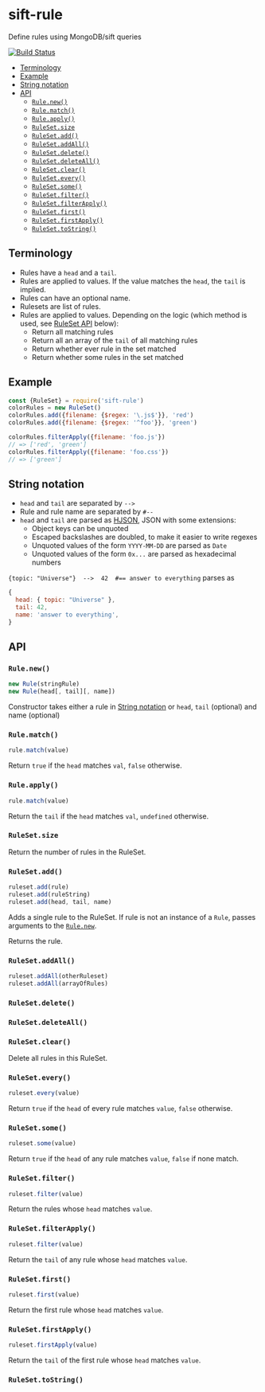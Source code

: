 # sift-rule
Define rules using MongoDB/sift queries

[![Build Status](https://travis-ci.org/kba/sift-rule.svg?branch=master)](https://travis-ci.org/kba/sift-rule)

<!-- BEGIN-MARKDOWN-TOC -->
* [Terminology](#terminology)
* [Example](#example)
* [String notation](#string-notation)
* [API](#api)
	* [`Rule.new()`](#rulenew)
	* [`Rule.match()`](#rulematch)
	* [`Rule.apply()`](#ruleapply)
	* [`RuleSet.size`](#rulesetsize)
	* [`RuleSet.add()`](#rulesetadd)
	* [`RuleSet.addAll()`](#rulesetaddall)
	* [`RuleSet.delete()`](#rulesetdelete)
	* [`RuleSet.deleteAll()`](#rulesetdeleteall)
	* [`RuleSet.clear()`](#rulesetclear)
	* [`RuleSet.every()`](#rulesetevery)
	* [`RuleSet.some()`](#rulesetsome)
	* [`RuleSet.filter()`](#rulesetfilter)
	* [`RuleSet.filterApply()`](#rulesetfilterapply)
	* [`RuleSet.first()`](#rulesetfirst)
	* [`RuleSet.firstApply()`](#rulesetfirstapply)
	* [`RuleSet.toString()`](#rulesettostring)

<!-- END-MARKDOWN-TOC -->

## Terminology

* Rules have a `head` and a `tail`.
* Rules are applied to values. If the value matches the `head`, the `tail` is implied.
* Rules can have an optional name.
* Rulesets are list of rules.
* Rules are applied to values. Depending on the logic (which method is used, see [RuleSet API](#ruleset-api) below):
  * Return all matching rules
  * Return all an array of the `tail` of all matching rules
  * Return whether ever rule in the set matched
  * Return whether some rules in the set matched

## Example

```js
const {RuleSet} = require('sift-rule')
colorRules = new RuleSet()
colorRules.add({filename: {$regex: '\.js$'}}, 'red')
colorRules.add({filename: {$regex: '^foo'}}, 'green')

colorRules.filterApply({filename: 'foo.js'})
// => ['red', 'green']
colorRules.filterApply({filename: 'foo.css'})
// => ['green']
```

## String notation

* `head` and `tail` are separated by `-->`
* Rule and rule name are separated by `#--`
* `head` and `tail` are parsed as [HJSON](https://hjson.org/), JSON with some extensions:
  * Object keys can be unquoted
  * Escaped backslashes are doubled, to make it easier to write regexes
  * Unquoted values of the form `YYYY-MM-DD` are parsed as `Date`
  * Unquoted values of the form `0x...`  are parsed as hexadecimal numbers

`{topic: "Universe"}  -->  42  #== answer to everything` parses as

```js
{
  head: { topic: "Universe" },
  tail: 42,
  name: 'answer to everything',
}
```

## API

### `Rule.new()`

```js
new Rule(stringRule)
new Rule(head[, tail][, name])
```

Constructor takes either a rule in [String notation](#string-notation) or `head`, `tail` (optional) and name (optional)

### `Rule.match()`

```js
rule.match(value)
```

Return `true` if the `head` matches `val`, `false` otherwise.

### `Rule.apply()`

```js
rule.match(value)
```

Return the `tail` if the `head` matches `val`, `undefined` otherwise.

### `RuleSet.size`

Return the number of rules in the RuleSet.

### `RuleSet.add()`

```js
ruleset.add(rule)
ruleset.add(ruleString)
ruleset.add(head, tail, name)
```

Adds a single rule to the RuleSet. If rule is not an instance of a `Rule`, passes arguments to the [`Rule.new`](#rule-new).

Returns the rule.

### `RuleSet.addAll()`

```js
ruleset.addAll(otherRuleset)
ruleset.addAll(arrayOfRules)
```

### `RuleSet.delete()`

### `RuleSet.deleteAll()`

### `RuleSet.clear()`

Delete all rules in this RuleSet.

### `RuleSet.every()`

```js
ruleset.every(value)
```

Return `true` if the `head` of every rule matches `value`, `false` otherwise.

### `RuleSet.some()`

```js
ruleset.some(value)
```

Return `true` if the `head` of any rule matches `value`, `false` if none match.

### `RuleSet.filter()`

```js
ruleset.filter(value)
```

Return the rules whose `head` matches `value`.

### `RuleSet.filterApply()`

```js
ruleset.filter(value)
```

Return the `tail` of any rule whose `head` matches `value`.

### `RuleSet.first()`

```js
ruleset.first(value)
```

Return the first rule whose `head` matches `value`.

### `RuleSet.firstApply()`

```js
ruleset.firstApply(value)
```

Return the `tail` of the first rule whose `head` matches `value`.

### `RuleSet.toString()`
